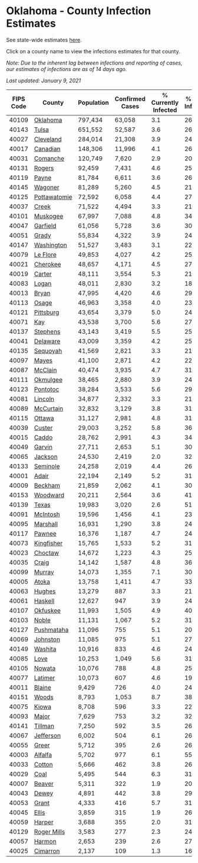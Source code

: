 # Oklahoma - County Infection Estimates

See state-wide estimates [here](/infections/us-ok).

Click on a county name to view the infections estimates for that county.

*Note: Due to the inherent lag between infections and reporting of cases, our estimates of infections are as of 14 days ago.*

*Last updated: January 9, 2021*

|   FIPS Code |                       County |   Population |   Confirmed Cases |   % Currently Infected |   % Total Infected |
|-------------|------------------------------|--------------|-------------------|------------------------|--------------------|
|       40109 |         [Oklahoma](oklahoma) |      797,434 |            63,058 |                    3.1 |               26.0 |
|       40143 |               [Tulsa](tulsa) |      651,552 |            52,587 |                    3.6 |               26.7 |
|       40027 |       [Cleveland](cleveland) |      284,014 |            21,308 |                    3.9 |               24.8 |
|       40017 |         [Canadian](canadian) |      148,306 |            11,996 |                    4.1 |               26.0 |
|       40031 |         [Comanche](comanche) |      120,749 |             7,620 |                    2.9 |               20.7 |
|       40131 |             [Rogers](rogers) |       92,459 |             7,431 |                    4.6 |               25.9 |
|       40119 |               [Payne](payne) |       81,784 |             6,611 |                    3.6 |               26.0 |
|       40145 |           [Wagoner](wagoner) |       81,289 |             5,260 |                    4.5 |               21.5 |
|       40125 | [Pottawatomie](pottawatomie) |       72,592 |             6,058 |                    4.4 |               27.0 |
|       40037 |               [Creek](creek) |       71,522 |             4,494 |                    3.3 |               21.0 |
|       40101 |         [Muskogee](muskogee) |       67,997 |             7,088 |                    4.8 |               34.0 |
|       40047 |         [Garfield](garfield) |       61,056 |             5,728 |                    3.6 |               30.7 |
|       40051 |               [Grady](grady) |       55,834 |             4,322 |                    3.9 |               24.9 |
|       40147 |     [Washington](washington) |       51,527 |             3,483 |                    3.1 |               22.8 |
|       40079 |         [Le Flore](le-flore) |       49,853 |             4,027 |                    4.2 |               25.6 |
|       40021 |         [Cherokee](cherokee) |       48,657 |             4,171 |                    4.5 |               27.5 |
|       40019 |             [Carter](carter) |       48,111 |             3,554 |                    5.3 |               21.8 |
|       40083 |               [Logan](logan) |       48,011 |             2,830 |                    3.2 |               18.8 |
|       40013 |               [Bryan](bryan) |       47,995 |             4,420 |                    4.6 |               29.4 |
|       40113 |               [Osage](osage) |       46,963 |             3,358 |                    4.0 |               23.7 |
|       40121 |       [Pittsburg](pittsburg) |       43,654 |             3,379 |                    5.0 |               24.9 |
|       40071 |                   [Kay](kay) |       43,538 |             3,700 |                    5.6 |               27.8 |
|       40137 |         [Stephens](stephens) |       43,143 |             3,419 |                    5.5 |               25.3 |
|       40041 |         [Delaware](delaware) |       43,009 |             3,359 |                    4.2 |               25.1 |
|       40135 |         [Sequoyah](sequoyah) |       41,569 |             2,821 |                    3.3 |               21.5 |
|       40097 |               [Mayes](mayes) |       41,100 |             2,871 |                    4.2 |               22.5 |
|       40087 |           [McClain](mcclain) |       40,474 |             3,935 |                    4.7 |               31.3 |
|       40111 |         [Okmulgee](okmulgee) |       38,465 |             2,880 |                    3.9 |               24.4 |
|       40123 |         [Pontotoc](pontotoc) |       38,284 |             3,533 |                    5.6 |               29.3 |
|       40081 |           [Lincoln](lincoln) |       34,877 |             2,332 |                    3.3 |               21.6 |
|       40089 |       [McCurtain](mccurtain) |       32,832 |             3,129 |                    3.8 |               31.5 |
|       40115 |             [Ottawa](ottawa) |       31,127 |             2,981 |                    4.8 |               31.2 |
|       40039 |             [Custer](custer) |       29,003 |             3,252 |                    5.8 |               36.4 |
|       40015 |               [Caddo](caddo) |       28,762 |             2,991 |                    4.3 |               34.2 |
|       40049 |             [Garvin](garvin) |       27,711 |             2,653 |                    5.1 |               30.1 |
|       40065 |           [Jackson](jackson) |       24,530 |             2,419 |                    2.0 |               32.9 |
|       40133 |         [Seminole](seminole) |       24,258 |             2,019 |                    4.4 |               26.7 |
|       40001 |               [Adair](adair) |       22,194 |             2,149 |                    5.2 |               31.5 |
|       40009 |           [Beckham](beckham) |       21,859 |             2,062 |                    4.1 |               30.5 |
|       40153 |         [Woodward](woodward) |       20,211 |             2,564 |                    3.6 |               41.1 |
|       40139 |               [Texas](texas) |       19,983 |             3,020 |                    2.6 |               51.1 |
|       40091 |         [McIntosh](mcintosh) |       19,596 |             1,456 |                    4.1 |               23.7 |
|       40095 |         [Marshall](marshall) |       16,931 |             1,290 |                    3.8 |               24.0 |
|       40117 |             [Pawnee](pawnee) |       16,376 |             1,187 |                    4.7 |               24.4 |
|       40073 |     [Kingfisher](kingfisher) |       15,765 |             1,533 |                    5.2 |               31.4 |
|       40023 |           [Choctaw](choctaw) |       14,672 |             1,223 |                    4.3 |               25.8 |
|       40035 |               [Craig](craig) |       14,142 |             1,587 |                    4.8 |               36.2 |
|       40099 |             [Murray](murray) |       14,073 |             1,355 |                    7.1 |               30.1 |
|       40005 |               [Atoka](atoka) |       13,758 |             1,411 |                    4.7 |               33.0 |
|       40063 |             [Hughes](hughes) |       13,279 |               887 |                    3.3 |               21.8 |
|       40061 |           [Haskell](haskell) |       12,627 |               947 |                    3.9 |               24.2 |
|       40107 |         [Okfuskee](okfuskee) |       11,993 |             1,505 |                    4.9 |               40.2 |
|       40103 |               [Noble](noble) |       11,131 |             1,067 |                    5.2 |               31.7 |
|       40127 |     [Pushmataha](pushmataha) |       11,096 |               755 |                    5.1 |               20.9 |
|       40069 |         [Johnston](johnston) |       11,085 |               975 |                    5.1 |               27.3 |
|       40149 |           [Washita](washita) |       10,916 |               833 |                    4.6 |               24.6 |
|       40085 |                 [Love](love) |       10,253 |             1,049 |                    5.6 |               31.8 |
|       40105 |             [Nowata](nowata) |       10,076 |               788 |                    4.8 |               25.5 |
|       40077 |           [Latimer](latimer) |       10,073 |               607 |                    4.6 |               19.6 |
|       40011 |             [Blaine](blaine) |        9,429 |               726 |                    4.0 |               24.4 |
|       40151 |               [Woods](woods) |        8,793 |             1,053 |                    8.7 |               38.8 |
|       40075 |               [Kiowa](kiowa) |        8,708 |               596 |                    3.3 |               22.6 |
|       40093 |               [Major](major) |        7,629 |               753 |                    3.2 |               32.0 |
|       40141 |           [Tillman](tillman) |        7,250 |               592 |                    3.5 |               26.4 |
|       40067 |       [Jefferson](jefferson) |        6,002 |               504 |                    6.1 |               26.3 |
|       40055 |               [Greer](greer) |        5,712 |               395 |                    2.6 |               26.8 |
|       40003 |           [Alfalfa](alfalfa) |        5,702 |               977 |                    6.1 |               55.6 |
|       40033 |             [Cotton](cotton) |        5,666 |               462 |                    3.8 |               26.8 |
|       40029 |                 [Coal](coal) |        5,495 |               544 |                    6.3 |               31.8 |
|       40007 |             [Beaver](beaver) |        5,311 |               322 |                    1.9 |               20.1 |
|       40043 |               [Dewey](dewey) |        4,891 |               442 |                    3.8 |               29.7 |
|       40053 |               [Grant](grant) |        4,333 |               416 |                    5.7 |               31.2 |
|       40045 |               [Ellis](ellis) |        3,859 |               315 |                    1.9 |               26.9 |
|       40059 |             [Harper](harper) |        3,688 |               355 |                    2.0 |               31.4 |
|       40129 |   [Roger Mills](roger-mills) |        3,583 |               277 |                    2.3 |               24.4 |
|       40057 |             [Harmon](harmon) |        2,653 |               239 |                    2.6 |               27.1 |
|       40025 |         [Cimarron](cimarron) |        2,137 |               109 |                    1.3 |               16.9 |